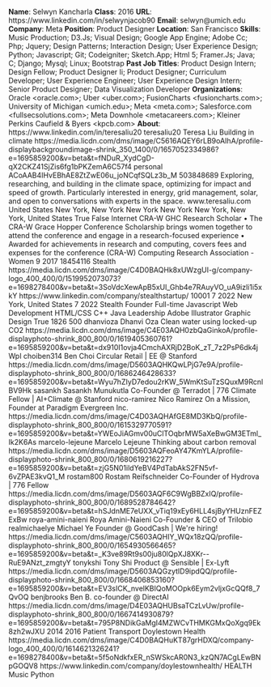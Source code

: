 **Name**: Selwyn Kancharla
**Class**: 2016
**URL**: https://www\.linkedin\.com/in/selwynjacob90
**Email**: selwyn@umich\.edu
**Company**: Meta
**Position**: Product Designer
**Location**: San Francisco
**Skills**: Music Production; D3\.Js; Visual Design; Google App Engine; Adobe Cc; Php; Jquery; Design Patterns; Interaction Design; User Experience Design; Python; Javascript; Git; Codeigniter; Sketch\.App; Html 5; Framer\.Js; Java; C; Django; Mysql; Linux; Bootstrap
**Past Job Titles**: Product Design Intern; Design Fellow; Product Designer Ii; Product Designer; Curriculum Developer; User Experience Engineer; User Experience Design Intern; Senior Product Designer; Data Visualization Developer
**Organizations**: Oracle <oracle\.com>; Uber <uber\.com>; FusionCharts <fusioncharts\.com>; University of Michigan <umich\.edu>; Meta <meta\.com>; Salesforce\.com <fullsecsolutions\.com>; Meta Downhole <metacareers\.com>; Kleiner Perkins Caufield & Byers <kpcb\.com>
**About**: https://www\.linkedin\.com/in/teresaliu20 teresaliu20 Teresa Liu Building in climate https://media\.licdn\.com/dms/image/C5616AQEY6rLB9oAIhA/profile\-displaybackgroundimage\-shrink\_350\_1400/0/1657052334986?e=1695859200&v=beta&t=fNDuR\_XydCgD\-qX2CKZ41SjZis6fg1bPKZemA6C57f4 personal ACoAAB4IHvEBhAE8ZtZwE06u\_joNCqfSQLz3b\_M 503848689 Exploring, researching, and building in the climate space, optimizing for impact and speed of growth\. Particularly interested in energy, grid management, solar, and open to conversations with experts in the space\.   www\.teresaliu\.com United States New York, New York New York New York New York, New York, United States True False Internet CRA\-W GHC Research Scholar • The CRA\-W Grace Hopper Conference Scholarship brings women together to attend the conference and engage in a research\-focused experience • Awarded for achievements in research and computing, covers fees and expenses for the conference \(CRA\-W\) Computing Research Association \- Women 9 2017 18454116 Stealth https://media\.licdn\.com/dms/image/C4D0BAQHk8xUWzgUI\-g/company\-logo\_400\_400/0/1519952073073?e=1698278400&v=beta&t=3SoVdcXewApB5xUl\_Ghb4e7RAuyVO\_uA9izli1i5xkY https://www\.linkedin\.com/company/stealthstartup/ 10001 7 2022 New York, United States 7 2022 Stealth Founder Full\-time Javascript Web Development HTML/CSS C\+\+ Java Leadership Adobe Illustrator Graphic Design True 1826 500 dhanvioza Dhanvi Oza Clean water using locked\-up CO2 https://media\.licdn\.com/dms/image/C4E03AQH0zbQaGinkoA/profile\-displayphoto\-shrink\_800\_800/0/1619405360761?e=1695859200&v=beta&t=dx910I1ovja4CmchAXRjD2BoK\_zT\_7z2PsP6dk4jWpI choiben314 Ben Choi Circular Retail | EE @ Stanford https://media\.licdn\.com/dms/image/D5603AQHKQwLPjG7e9A/profile\-displayphoto\-shrink\_800\_800/0/1686246428633?e=1695859200&v=beta&t=Wyu7hZIyD7edou2rKW\_5WmKtSuTzSQuxM9RcnlBV9Hk sasankh Sasankh Munukutla Co\-Founder @ Terradot | 776 Climate Fellow | AI\+Climate @ Stanford nico\-ramirez Nico Ramirez On a Mission, Founder at Paradigm Evergreen Inc\. https://media\.licdn\.com/dms/image/C4D03AQHAfGE8MD3KbQ/profile\-displayphoto\-shrink\_800\_800/0/1615329770591?e=1695859200&v=beta&t=YWEoJiAGmv00uClTOqbrMW5aXeBwGM3ETml\_Ik2K6As marcelo\-lejeune Marcelo Lejeune Thinking about carbon removal https://media\.licdn\.com/dms/image/D5603AQFeoAY47KmYLA/profile\-displayphoto\-shrink\_800\_800/0/1680619216227?e=1695859200&v=beta&t=zjG5N01ildYeBV4PdTabAkS2FN5vf\-6vZPAE3kvQ1\_M rostam800 Rostam Reifschneider Co\-Founder of Hydrova | 776 Fellow https://media\.licdn\.com/dms/image/D5603AQF6C9WgBBZxIQ/profile\-displayphoto\-shrink\_800\_800/0/1689528784642?e=1695859200&v=beta&t=hSJdnME7eUXX\_vTiq19xEy6HLL4sjByYHUznFEZExBw roya\-amini\-naieni Roya Amini\-Naieni Co\-Founder & CEO of Trilobio realmichaelye Michael Ye Founder @ GoodCash | We're hiring\! https://media\.licdn\.com/dms/image/C5603AQHIY\_WQx18zQQ/profile\-displayphoto\-shrink\_800\_800/0/1654930566465?e=1695859200&v=beta&t=\_K3ve89Rt9s00ju80lQpXJ8XKr\-\-RuE9ANzt\_zmgtyY tonykshi Tony Shi Product @ Sensible | Ex\-Lyft https://media\.licdn\.com/dms/image/D5603AQGzytID9ipdQQ/profile\-displayphoto\-shrink\_800\_800/0/1668406853160?e=1695859200&v=beta&t=EV3sICK\_nvelKBIQoMOOpk6Eym2vljxGcQQf8\_7QvOQ benjbrooks Ben B\. co\-founder @ DirectAI https://media\.licdn\.com/dms/image/D4E03AQHUBsaTCzLvUw/profile\-displayphoto\-shrink\_800\_800/0/1667414930879?e=1695859200&v=beta&t=795P8NDikGaMgI4MZWCvTHMKGMxQoXgq9Ek8zh2wJXU 2014 2016 Patient Transport Doylestown Health https://media\.licdn\.com/dms/image/C4D0BAQHuKT87grHDXQ/company\-logo\_400\_400/0/1614621326241?e=1698278400&v=beta&t=5f5oNdkfxER\_nSWSkcAR0N3\_kzQN7ACgLEwBNpGOQV8 https://www\.linkedin\.com/company/doylestownhealth/ HEALTH Music Python

